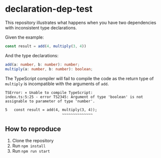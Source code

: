 # declaration-dep-test

This repository illustrates what happens when you have two dependencies with inconsistent type declarations. 

Given the example:

```javascript
const result = add(4, multiply(3, 4))
```

And the type declarations:

```typescript
add(a: number, b: number): number;
multiply(a: number, b: number): boolean;
```

The TypeScript compiler will fail to compile the code as the return type of `multiply` is incompatible with the arguments of `add`.

```
TSError: ⨯ Unable to compile TypeScript:
index.ts:5:25 - error TS2345: Argument of type 'boolean' is not assignable to parameter of type 'number'. 

5   const result = add(4, multiply(3, 4));
                          ~~~~~~~~~~~~~~
```

## How to reproduce

1. Clone the repository
2. Run `npm install`
3. Run `npm run start`
